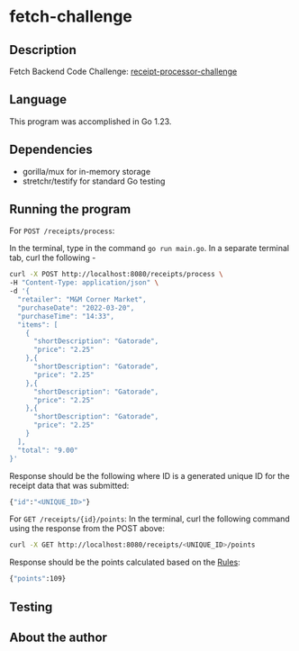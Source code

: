 # fetch-challenge

## Description

Fetch Backend Code Challenge: [receipt-processor-challenge](https://github.com/fetch-rewards/receipt-processor-challenge)


## Language

This program was accomplished in Go 1.23.

## Dependencies

- gorilla/mux for in-memory storage
- stretchr/testify for standard Go testing

## Running the program

For `POST /receipts/process`:

In the terminal, type in the command `go run main.go`. In a separate terminal tab, curl the following -
```bash
curl -X POST http://localhost:8080/receipts/process \             
-H "Content-Type: application/json" \
-d '{
  "retailer": "M&M Corner Market",
  "purchaseDate": "2022-03-20",
  "purchaseTime": "14:33",
  "items": [
    {
      "shortDescription": "Gatorade",
      "price": "2.25"
    },{
      "shortDescription": "Gatorade",
      "price": "2.25"
    },{
      "shortDescription": "Gatorade",
      "price": "2.25"
    },{
      "shortDescription": "Gatorade",
      "price": "2.25"
    }
  ],
  "total": "9.00"
}'

```
Response should be the following where ID is a generated unique ID for the receipt data that was submitted: 
```bash
{"id":"<UNIQUE_ID>"}
```

For `GET /receipts/{id}/points`:
In the terminal, curl the following command using the response from the POST above:
```bash
curl -X GET http://localhost:8080/receipts/<UNIQUE_ID>/points
```
Response should be the points calculated based on the [Rules](https://github.com/fetch-rewards/receipt-processor-challenge/tree/main?tab=readme-ov-file#rules):
```bash
{"points":109}
```

## Testing

## About the author


